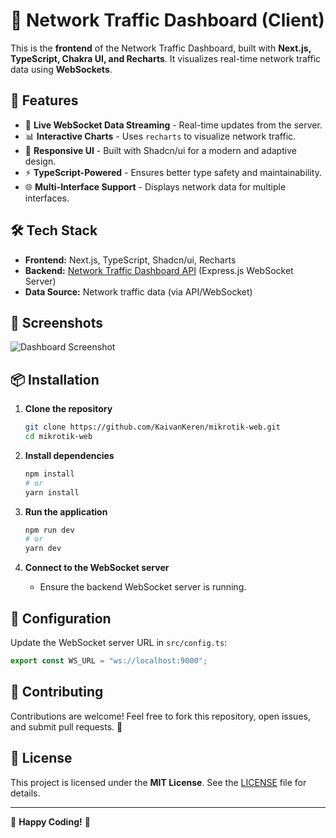 # 📡 Network Traffic Dashboard (Client)

This is the **frontend** of the Network Traffic Dashboard, built with **Next.js, TypeScript, Chakra UI, and Recharts**. It visualizes real-time network traffic data using **WebSockets**.

## 🚀 Features

- 📡 **Live WebSocket Data Streaming** - Real-time updates from the server.
- 📊 **Interactive Charts** - Uses `recharts` to visualize network traffic.
- 🎨 **Responsive UI** - Built with Shadcn/ui for a modern and adaptive design.
- ⚡ **TypeScript-Powered** - Ensures better type safety and maintainability.
- 🌐 **Multi-Interface Support** - Displays network data for multiple interfaces.

## 🛠️ Tech Stack

- **Frontend:** Next.js, TypeScript, Shadcn/ui, Recharts
- **Backend:** [Network Traffic Dashboard API](https://github.com/KaivanKeren/mikrotik-api) (Express.js WebSocket Server)
- **Data Source:** Network traffic data (via API/WebSocket)

## 📸 Screenshots

![Dashboard Screenshot](./assets/dashboard.png)

## 📦 Installation

1. **Clone the repository**
   ```sh
   git clone https://github.com/KaivanKeren/mikrotik-web.git
   cd mikrotik-web
   ```

2. **Install dependencies**
   ```sh
   npm install
   # or
   yarn install
   ```

3. **Run the application**
   ```sh
   npm run dev
   # or
   yarn dev
   ```

4. **Connect to the WebSocket server**
   - Ensure the backend WebSocket server is running.

## 🔧 Configuration

Update the WebSocket server URL in `src/config.ts`:

```ts
export const WS_URL = "ws://localhost:9000";
```

## 🤝 Contributing

Contributions are welcome! Feel free to fork this repository, open issues, and submit pull requests. 🚀

## 📜 License

This project is licensed under the **MIT License**. See the [LICENSE](./LICENSE) file for details.

---

🚀 **Happy Coding!** 🎉
